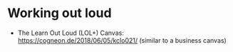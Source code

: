 <!-- TITLE: Working Out Loud -->
<!-- SUBTITLE: A quick summary of Working Out Loud -->

# Working out loud
* The Learn Out Loud (LOL+) Canvas: https://cogneon.de/2018/06/05/kclo021/ (similar to a business canvas)